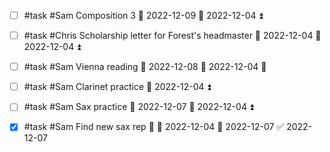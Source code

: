 - [ ] #task #Sam Composition 3 📅 2022-12-09 🛫 2022-12-04 ⏫ 
- [ ] #task #Chris Scholarship letter for Forest's headmaster 📅 2022-12-04 🛫 2022-12-04 ⏫ 
- [ ] #task #Sam Vienna reading 📅 2022-12-08 🛫 2022-12-04 🔼 
- [ ] #task #Sam Clarinet practice 🛫 2022-12-04 ⏫ 
- [ ] #task #Sam Sax practice 📅 2022-12-07 🛫 2022-12-04 ⏫ 
- [x] #task #Sam Find new sax rep 🔼 🛫 2022-12-04 📅 2022-12-07 ✅ 2022-12-07

